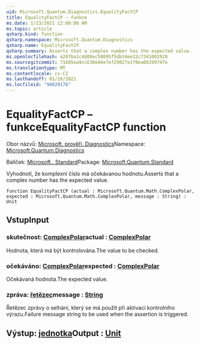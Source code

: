 ```yaml
---
uid: Microsoft.Quantum.Diagnostics.EqualityFactCP
title: EqualityFactCP – funkce
ms.date: 1/23/2021 12:00:00 AM
ms.topic: article
qsharp.kind: function
qsharp.namespace: Microsoft.Quantum.Diagnostics
qsharp.name: EqualityFactCP
qsharp.summary: Asserts that a complex number has the expected value.
ms.openlocfilehash: a207ba1c4d08ec58095f5db34ee32c7341002920
ms.sourcegitcommit: 71605ea9cc630e84e7ef29027e1f0ea06299747e
ms.translationtype: MT
ms.contentlocale: cs-CZ
ms.lasthandoff: 01/26/2021
ms.locfileid: "98829176"
---
```

# <a name="equalityfactcp-function"></a><span data-ttu-id="1f710-102">EqualityFactCP – funkce</span><span class="sxs-lookup"><span data-stu-id="1f710-102">EqualityFactCP function</span></span>

<span data-ttu-id="1f710-103">Obor názvů: [Microsoft. prověří. Diagnostics](xref:Microsoft.Quantum.Diagnostics)</span><span class="sxs-lookup"><span data-stu-id="1f710-103">Namespace: [Microsoft.Quantum.Diagnostics](xref:Microsoft.Quantum.Diagnostics)</span></span>

<span data-ttu-id="1f710-104">Balíček: [Microsoft.. Standard](https://nuget.org/packages/Microsoft.Quantum.Standard)</span><span class="sxs-lookup"><span data-stu-id="1f710-104">Package: [Microsoft.Quantum.Standard](https://nuget.org/packages/Microsoft.Quantum.Standard)</span></span>


<span data-ttu-id="1f710-105">Vyhodnotí, že komplexní číslo má očekávanou hodnotu.</span><span class="sxs-lookup"><span data-stu-id="1f710-105">Asserts that a complex number has the expected value.</span></span>

```qsharp
function EqualityFactCP (actual : Microsoft.Quantum.Math.ComplexPolar, expected : Microsoft.Quantum.Math.ComplexPolar, message : String) : Unit
```


## <a name="input"></a><span data-ttu-id="1f710-106">Vstup</span><span class="sxs-lookup"><span data-stu-id="1f710-106">Input</span></span>

### <a name="actual--complexpolar"></a><span data-ttu-id="1f710-107">skutečnost: [ComplexPolar](xref:Microsoft.Quantum.Math.ComplexPolar)</span><span class="sxs-lookup"><span data-stu-id="1f710-107">actual : [ComplexPolar](xref:Microsoft.Quantum.Math.ComplexPolar)</span></span>

<span data-ttu-id="1f710-108">Hodnota, která má být kontrolována.</span><span class="sxs-lookup"><span data-stu-id="1f710-108">The value to be checked.</span></span>


### <a name="expected--complexpolar"></a><span data-ttu-id="1f710-109">očekáváno: [ComplexPolar](xref:Microsoft.Quantum.Math.ComplexPolar)</span><span class="sxs-lookup"><span data-stu-id="1f710-109">expected : [ComplexPolar](xref:Microsoft.Quantum.Math.ComplexPolar)</span></span>

<span data-ttu-id="1f710-110">Očekávaná hodnota.</span><span class="sxs-lookup"><span data-stu-id="1f710-110">The expected value.</span></span>


### <a name="message--string"></a><span data-ttu-id="1f710-111">zpráva: [řetězec](xref:microsoft.quantum.lang-ref.string)</span><span class="sxs-lookup"><span data-stu-id="1f710-111">message : [String](xref:microsoft.quantum.lang-ref.string)</span></span>

<span data-ttu-id="1f710-112">Řetězec zprávy o selhání, který se má použít při aktivaci kontrolního výrazu.</span><span class="sxs-lookup"><span data-stu-id="1f710-112">Failure message string to be used when the assertion is triggered.</span></span>



## <a name="output--unit"></a><span data-ttu-id="1f710-113">Výstup: [jednotka](xref:microsoft.quantum.lang-ref.unit)</span><span class="sxs-lookup"><span data-stu-id="1f710-113">Output : [Unit](xref:microsoft.quantum.lang-ref.unit)</span></span>

